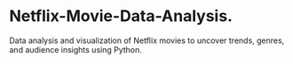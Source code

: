 # Netflix-Movie-Data-Analysis.
Data analysis and visualization of Netflix movies to uncover trends, genres, and audience insights using Python.
